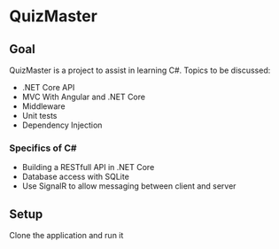 # QuizMaster

## Goal
QuizMaster is a project to assist in learning C#.
Topics to be discussed:
- .NET Core API
- MVC With Angular and .NET Core
- Middleware
- Unit tests
- Dependency Injection 

### Specifics of C#
- Building a RESTfull API in .NET Core
- Database access with SQLite
- Use SignalR to allow messaging between client and server 


## Setup
Clone the application and run it
